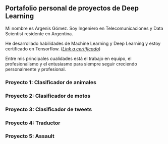 ## Portafolio personal de proyectos de Deep Learning

Mi nombre es Argenis Gómez. Soy Ingeniero en Telecomunicaciones y Data Scientist residente en Argentina.

He desarrollado habilidades de Machine Learning y Deep Learning y estoy certificado en Tensorflow. ([_Link a certificado_](https://www.credential.net/313eb6f7-4a64-4ce0-b20f-62625d615898))

Entre mis principales cualidades está el trabajo en equipo, el profesionalismo y el entusiasmo para siempre seguir creciendo personalmente y profesional.


### Proyecto 1: Clasificador de animales

### Proyecto 2: Clasificador de motos

### Proyecto 3: Clasificador de tweets

### Proyecto 4: Traductor

### Proyecto 5: Assault
